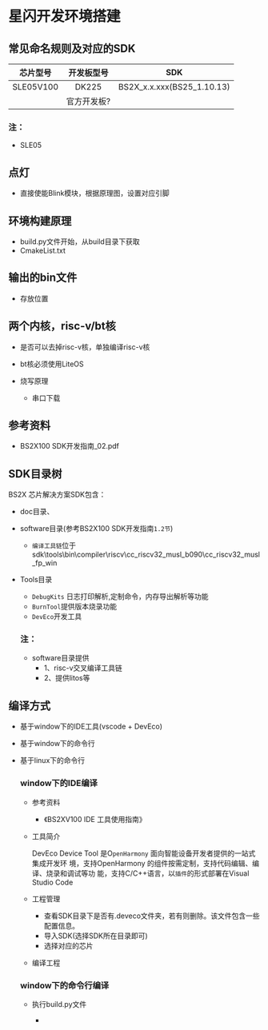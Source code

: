# 星闪开发环境搭建

## 常见命名规则及对应的SDK
|芯片型号|开发板型号|SDK|
|:---:|:---:|:---:|
|SLE05V100|DK225|BS2X_x.x.xxx(BS25_1.10.13)|
||官方开发板?||

### 注：
-   SLE05

## 点灯
    
-  直接使能Blink模块，根据原理图，设置对应引脚

## 环境构建原理

-  build.py文件开始，从build目录下获取
-  CmakeList.txt 

## 输出的bin文件

-  存放位置 

## 两个内核，risc-v/bt核
- 是否可以去掉risc-v核，单独编译risc-v核
- bt核必须使用LiteOS


- 烧写原理

    - 串口下载


## 参考资料
-   BS2X100 SDK开发指南_02.pdf
## SDK目录树
BS2X 芯片解决方案SDK包含：
-   doc目录、
-   software目录(参考BS2X100 SDK开发指南`1.2节`)
    -   `编译工具链`位于sdk\tools\bin\compiler\riscv\cc_riscv32_musl_b090\cc_riscv32_musl_fp_win
-   Tools目录

    -   `DebugKits` 日志打印解析,定制命令，内存导出解析等功能
    -   `BurnTool`提供版本烧录功能
    -   `DevEco`开发工具

    ### 注：

    - software目录提供
        - 1、risc-v交叉编译工具链
        - 2、提供litos等   

##  编译方式
-   基于window下的IDE工具(vscode + DevEco)
-   基于window下的命令行
-   基于linux下的命令行

    ###  window下的IDE编译
    
    - 参考资料 
        
        -   《BS2XV100 IDE 工具使用指南》

    -  工具简介

        DevEco Device Tool 是O`penHarmony` 面向智能设备开发者提供的一站式集成开发环
境，支持OpenHarmony 的组件按需定制，支持代码编辑、编译、烧录和调试等功
能，支持C/C++语言，以`插件`的形式部署在Visual Studio Code

    -   工程管理

        - 查看SDK目录下是否有.deveco文件夹，若有则删除。该文件包含一些配置信息。
        - 导入SDK(选择SDK所在目录即可)
        - 选择对应的芯片
    
    -   编译工程

    ### window下的命令行编译
    - 执行build.py文件

        - 


